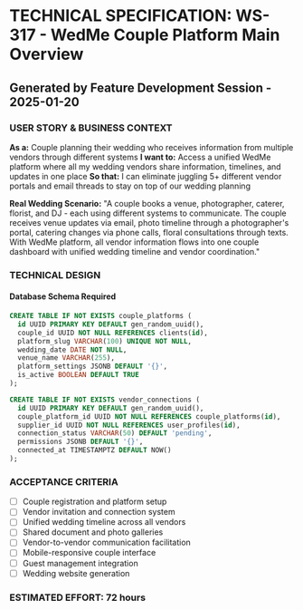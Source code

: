 # TECHNICAL SPECIFICATION: WS-317 - WedMe Couple Platform Main Overview
## Generated by Feature Development Session - 2025-01-20

### USER STORY & BUSINESS CONTEXT
**As a:** Couple planning their wedding who receives information from multiple vendors through different systems
**I want to:** Access a unified WedMe platform where all my wedding vendors share information, timelines, and updates in one place
**So that:** I can eliminate juggling 5+ different vendor portals and email threads to stay on top of our wedding planning

**Real Wedding Scenario:**
"A couple books a venue, photographer, caterer, florist, and DJ - each using different systems to communicate. The couple receives venue updates via email, photo timeline through a photographer's portal, catering changes via phone calls, floral consultations through texts. With WedMe platform, all vendor information flows into one couple dashboard with unified wedding timeline and vendor coordination."

### TECHNICAL DESIGN

#### Database Schema Required
```sql
CREATE TABLE IF NOT EXISTS couple_platforms (
  id UUID PRIMARY KEY DEFAULT gen_random_uuid(),
  couple_id UUID NOT NULL REFERENCES clients(id),
  platform_slug VARCHAR(100) UNIQUE NOT NULL,
  wedding_date DATE NOT NULL,
  venue_name VARCHAR(255),
  platform_settings JSONB DEFAULT '{}',
  is_active BOOLEAN DEFAULT TRUE
);

CREATE TABLE IF NOT EXISTS vendor_connections (
  id UUID PRIMARY KEY DEFAULT gen_random_uuid(),
  couple_platform_id UUID NOT NULL REFERENCES couple_platforms(id),
  supplier_id UUID NOT NULL REFERENCES user_profiles(id),
  connection_status VARCHAR(50) DEFAULT 'pending',
  permissions JSONB DEFAULT '{}',
  connected_at TIMESTAMPTZ DEFAULT NOW()
);
```

### ACCEPTANCE CRITERIA
- [ ] Couple registration and platform setup
- [ ] Vendor invitation and connection system  
- [ ] Unified wedding timeline across all vendors
- [ ] Shared document and photo galleries
- [ ] Vendor-to-vendor communication facilitation
- [ ] Mobile-responsive couple interface
- [ ] Guest management integration
- [ ] Wedding website generation

### ESTIMATED EFFORT: 72 hours